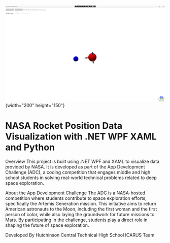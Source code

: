 ![Alt Text](Images/sphere_position.png "Optional Title"){width="200" height="150"}
# NASA Rocket Position Data Visualization with .NET WPF XAML and Python

Overview This project is built using .NET WPF and XAML to visualize data provided by NASA. It is developed as part of the App Development Challenge (ADC), a coding competition that engages middle and high school students in solving real-world technical problems related to deep space exploration.

About the App Development Challenge The ADC is a NASA-hosted competition where students contribute to space exploration efforts, specifically the Artemis Generation mission. This initiative aims to return American astronauts to the Moon, including the first woman and the first person of color, while also laying the groundwork for future missions to Mars. By participating in the challenge, students play a direct role in shaping the future of space exploration.

Developed By Hutchinson Central Technical High School ICARUS Team
